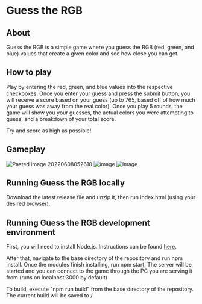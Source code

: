 # Guess the RGB
## About
Guess the RGB is a simple game where you guess the RGB (red, green, and blue) values that create a given color and see how close you can get.

## How to play
Play by entering the red, green, and blue values into the respective checkboxes. Once you enter your guess and press the submit button, you will receive a score based on your guess (up to 765, based off of how much your guess was away from the real color). Once you play 5 rounds, the game will show you your guesses, the actual colors you were attempting to guess, and a breakdown of your total score. 

Try and score as high as possible!

## Gameplay
![Pasted image 20220608052610](https://user-images.githubusercontent.com/40770861/172594805-c5a0bcaa-0e33-4fa9-b8bb-321b4756e503.png)
![image](https://user-images.githubusercontent.com/40770861/220204057-2e77f602-ad8b-4d8e-a09d-3101d01153b8.png)
![image](https://user-images.githubusercontent.com/40770861/220204086-eb922cc8-603f-470b-81e9-4e1cda4741de.png)

## Running Guess the RGB locally
Download the latest release file and unzip it, then run index.html (using your desired browser).

## Running Guess the RGB development environment
First, you will need to install Node.js. Instructions can be found [here](https://docs.npmjs.com/downloading-and-installing-node-js-and-npm). 

After that, navigate to the base directory of the repository and run npm install. Once the modules finish installing, run npm start. The server will be started and you can connect to the game through the PC you are serving it from (runs on localhost:3000 by default)

To build, execute "npm run build" from the base directory of the repository. The current build will be saved to /
